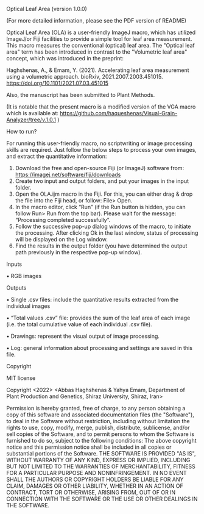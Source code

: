 Optical Leaf Area (version 1.0.0)


(For more detailed information, please see the PDF version of README)

Optical Leaf Area (OLA) is a user-friendly ImageJ macro, which has utilized ImageJ/or Fiji facilities to provide a simple tool for leaf area measurement. 
This macro measures the conventional (optical) leaf area. The "Optical leaf area" term has been introduced in contrast to the "Volumetric leaf area" concept, which was introduced in the preprint:

Haghshenas, A., & Emam, Y. (2021). Accelerating leaf area measurement using a volumetric approach. bioRxiv, 2021.2007.2003.451015.
https://doi.org/10.1101/2021.07.03.451015

Also, the manuscript has been submitted to Plant Methods.

(It is notable that the present macro is a modified version of the VGA macro which is available at:
https://github.com/haqueshenas/Visual-Grain-Analyzer/tree/v.1.0.1 )

How to run?

For running this user-friendly macro, no scriptwriting or image processing skills are required. Just follow the below steps to process your own images, and extract the quantitative information:

1)	Download the free and open-source Fiji (or ImageJ) software from: https://imagej.net/software/fiji/downloads
2)	Create two input and output folders, and put your images in the input folder.
3)	Open the OLA.ijm macro in the Fiji. For this, you can either drag & drop the file into the Fiji head, or follow: File> Open.
4)	In the macro editor, click “Run” (if the Run button is hidden, you can follow Run> Run from the top bar). 
    Please wait for the message: “Processing completed successfully”.
5)	Follow the successive pop-up dialog windows of the macro, to initiate the processing. After clicking Ok in the last window, status of processing will be displayed on     the Log window. 
6)	Find the results in the output folder (you have determined the output path previously in the respective pop-up window).


Inputs

•	RGB images



Outputs

•	Single .csv files: include the quantitative results extracted from the individual images

•	“Total values .csv” file: provides the sum of the leaf area of each image (i.e. the total cumulative value of each individual .csv file).

•	Drawings: represent the visual output of image processing.

•	Log: general information about processing and settings are saved in this file.



Copyright

MIT license

Copyright <2022> <Abbas Haghshenas & Yahya Emam, Department of Plant Production and Genetics, Shiraz University, Shiraz, Iran>

Permission is hereby granted, free of charge, to any person obtaining a copy of this software and associated documentation files (the "Software"), to deal in the Software without restriction, including without limitation the rights to use, copy, modify, merge, publish, distribute, sublicense, and/or sell copies of the Software, and to permit persons to whom the Software is furnished to do so, subject to the following conditions:
The above copyright notice and this permission notice shall be included in all copies or substantial portions of the Software.
THE SOFTWARE IS PROVIDED "AS IS", WITHOUT WARRANTY OF ANY KIND, EXPRESS OR IMPLIED, INCLUDING BUT NOT LIMITED TO THE WARRANTIES OF MERCHANTABILITY, FITNESS FOR A PARTICULAR PURPOSE AND NONINFRINGEMENT. IN NO EVENT SHALL THE AUTHORS OR COPYRIGHT HOLDERS BE LIABLE FOR ANY CLAIM, DAMAGES OR OTHER LIABILITY, WHETHER IN AN ACTION OF CONTRACT, TORT OR OTHERWISE, ARISING FROM, OUT OF OR IN CONNECTION WITH THE SOFTWARE OR THE USE OR OTHER DEALINGS IN THE SOFTWARE.
